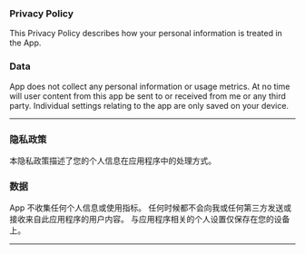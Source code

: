 
### Privacy Policy

This Privacy Policy describes how your personal information is treated in the App.

### Data

App does not collect any personal information or usage metrics. At no time will user content from this app be sent to or received from me or any third party. Individual settings relating to the app are only saved on your device.

------

### 隐私政策

本隐私政策描述了您的个人信息在应用程序中的处理方式。

### 数据

App 不收集任何个人信息或使用指标。 任何时候都不会向我或任何第三方发送或接收来自此应用程序的用户内容。 与应用程序相关的个人设置仅保存在您的设备上。

------